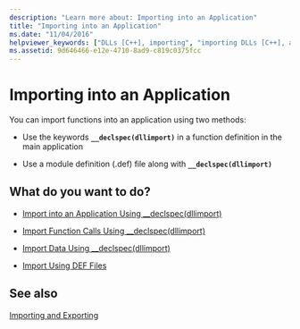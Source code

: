 ```yaml
---
description: "Learn more about: Importing into an Application"
title: "Importing into an Application"
ms.date: "11/04/2016"
helpviewer_keywords: ["DLLs [C++], importing", "importing DLLs [C++], applications", "applications [C++], importing into"]
ms.assetid: 9d646466-e12e-4710-8ad9-c819c0375fcc
---
```

# Importing into an Application

You can import functions into an application using two methods:

- Use the keywords **`__declspec(dllimport)`** in a function definition in the main application

- Use a module definition (.def) file along with **`__declspec(dllimport)`**

## What do you want to do?

- [Import into an Application Using __declspec(dllimport)](importing-into-an-application-using-declspec-dllimport.md)

- [Import Function Calls Using __declspec(dllimport)](importing-function-calls-using-declspec-dllimport.md)

- [Import Data Using __declspec(dllimport)](importing-data-using-declspec-dllimport.md)

- [Import Using DEF Files](importing-using-def-files.md)

## See also

[Importing and Exporting](importing-and-exporting.md)
